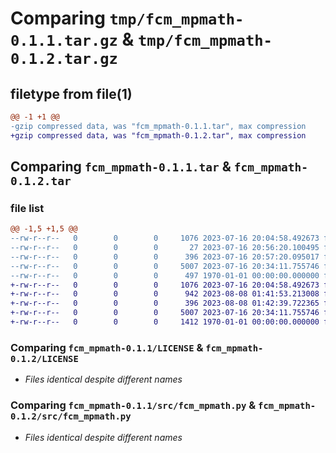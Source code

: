 # Comparing `tmp/fcm_mpmath-0.1.1.tar.gz` & `tmp/fcm_mpmath-0.1.2.tar.gz`

## filetype from file(1)

```diff
@@ -1 +1 @@
-gzip compressed data, was "fcm_mpmath-0.1.1.tar", max compression
+gzip compressed data, was "fcm_mpmath-0.1.2.tar", max compression
```

## Comparing `fcm_mpmath-0.1.1.tar` & `fcm_mpmath-0.1.2.tar`

### file list

```diff
@@ -1,5 +1,5 @@
--rw-r--r--   0        0        0     1076 2023-07-16 20:04:58.492673 fcm_mpmath-0.1.1/LICENSE
--rw-r--r--   0        0        0       27 2023-07-16 20:56:20.100495 fcm_mpmath-0.1.1/README.md
--rw-r--r--   0        0        0      396 2023-07-16 20:57:20.095017 fcm_mpmath-0.1.1/pyproject.toml
--rw-r--r--   0        0        0     5007 2023-07-16 20:34:11.755746 fcm_mpmath-0.1.1/src/fcm_mpmath.py
--rw-r--r--   0        0        0      497 1970-01-01 00:00:00.000000 fcm_mpmath-0.1.1/PKG-INFO
+-rw-r--r--   0        0        0     1076 2023-07-16 20:04:58.492673 fcm_mpmath-0.1.2/LICENSE
+-rw-r--r--   0        0        0      942 2023-08-08 01:41:53.213008 fcm_mpmath-0.1.2/README.md
+-rw-r--r--   0        0        0      396 2023-08-08 01:42:39.722365 fcm_mpmath-0.1.2/pyproject.toml
+-rw-r--r--   0        0        0     5007 2023-07-16 20:34:11.755746 fcm_mpmath-0.1.2/src/fcm_mpmath.py
+-rw-r--r--   0        0        0     1412 1970-01-01 00:00:00.000000 fcm_mpmath-0.1.2/PKG-INFO
```

### Comparing `fcm_mpmath-0.1.1/LICENSE` & `fcm_mpmath-0.1.2/LICENSE`

 * *Files identical despite different names*

### Comparing `fcm_mpmath-0.1.1/src/fcm_mpmath.py` & `fcm_mpmath-0.1.2/src/fcm_mpmath.py`

 * *Files identical despite different names*

